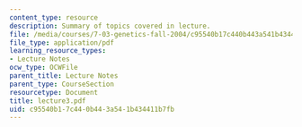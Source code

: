 ```yaml
---
content_type: resource
description: Summary of topics covered in lecture.
file: /media/courses/7-03-genetics-fall-2004/c95540b17c440b443a541b434411b7fb_lecture3.pdf
file_type: application/pdf
learning_resource_types:
- Lecture Notes
ocw_type: OCWFile
parent_title: Lecture Notes
parent_type: CourseSection
resourcetype: Document
title: lecture3.pdf
uid: c95540b1-7c44-0b44-3a54-1b434411b7fb
---
```

